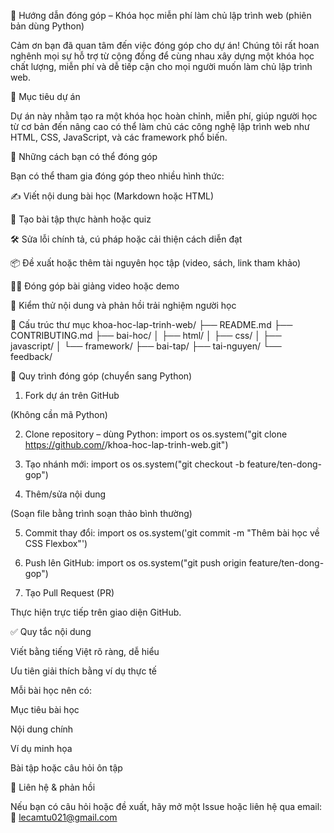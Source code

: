📘 Hướng dẫn đóng góp – Khóa học miễn phí làm chủ lập trình web (phiên bản dùng Python)

Cảm ơn bạn đã quan tâm đến việc đóng góp cho dự án! Chúng tôi rất hoan nghênh mọi sự hỗ trợ từ cộng đồng để cùng nhau xây dựng một khóa học chất lượng, miễn phí và dễ tiếp cận cho mọi người muốn làm chủ lập trình web.

🚀 Mục tiêu dự án

Dự án này nhằm tạo ra một khóa học hoàn chỉnh, miễn phí, giúp người học từ cơ bản đến nâng cao có thể làm chủ các công nghệ lập trình web như HTML, CSS, JavaScript, và các framework phổ biến.

🧠 Những cách bạn có thể đóng góp

Bạn có thể tham gia đóng góp theo nhiều hình thức:

✍️ Viết nội dung bài học (Markdown hoặc HTML)

🧪 Tạo bài tập thực hành hoặc quiz

🛠️ Sửa lỗi chính tả, cú pháp hoặc cải thiện cách diễn đạt

📦 Đề xuất hoặc thêm tài nguyên học tập (video, sách, link tham khảo)

🧑‍🏫 Đóng góp bài giảng video hoặc demo

🧪 Kiểm thử nội dung và phản hồi trải nghiệm người học

📂 Cấu trúc thư mục
khoa-hoc-lap-trinh-web/
├── README.md
├── CONTRIBUTING.md
├── bai-hoc/
│   ├── html/
│   ├── css/
│   ├── javascript/
│   └── framework/
├── bai-tap/
├── tai-nguyen/
└── feedback/

📝 Quy trình đóng góp (chuyển sang Python)
1. Fork dự án trên GitHub

(Không cần mã Python)

2. Clone repository – dùng Python:
import os
os.system("git clone https://github.com/<your-username>/khoa-hoc-lap-trinh-web.git")

3. Tạo nhánh mới:
import os
os.system("git checkout -b feature/ten-dong-gop")

4. Thêm/sửa nội dung

(Soạn file bằng trình soạn thảo bình thường)

5. Commit thay đổi:
import os
os.system('git commit -m "Thêm bài học về CSS Flexbox"')

6. Push lên GitHub:
import os
os.system("git push origin feature/ten-dong-gop")

7. Tạo Pull Request (PR)

Thực hiện trực tiếp trên giao diện GitHub.

✅ Quy tắc nội dung

Viết bằng tiếng Việt rõ ràng, dễ hiểu

Ưu tiên giải thích bằng ví dụ thực tế

Mỗi bài học nên có:

Mục tiêu bài học

Nội dung chính

Ví dụ minh họa

Bài tập hoặc câu hỏi ôn tập

💬 Liên hệ & phản hồi

Nếu bạn có câu hỏi hoặc đề xuất, hãy mở một Issue hoặc liên hệ qua email:
📩 lecamtu021@gmail.com
